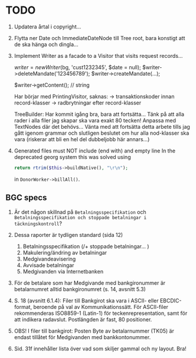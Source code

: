 TODO
====

1. Updatera årtal i copyright...

1. Flytta ner Date och ImmediateDateNode till Tree root, bara konstigt att de
    ska hänga och dingla...

1. Implement Writer as a facade to a Visitor that visits request records...

   $writer = new Writer($bg, 'cust1232345', $date = null);
   $writer->deleteMandate('123456789');
   $writer->createMandate(...);

   $writer->getContent(); // string

   Har börjar med PrintingVisitor, saknas:
        -> transaktionskoder innan record-klasser
        -> radbrytningar efter record-klasser

   TreeBuilder:
        Har kommit igång bra, bara att fortsätta...
        Tänk på att alla rader i alla filer jag skapar ska vara exakt 80 tecken!
            Anpassa med TextNodes där det behövs...
        Vänta med att fortsätta detta arbete tills jag gått igenom grammar och
            slutligen beslutet om hur alla nod-klasser ska vara
            (riskerar att bli en hel del dubbeljobb här annars...)

1. Generated files must NOT include (end with) and empty line
   In the deprecated georg system this was solved using
   ```php
   return rtrim($this->buildNative(), "\r\n");
   ```
   in `DonorWorker->billAll()`.

BGC specs
---------
1. Är det någon skillnad på `Betalningsspecifikation` och
   `Betalningsspecifikation och stoppade betalningar i täckningskontroll`?

1. Dessa raporter är tydligen standard (sida 12)
   1. Betalningsspecifikation (/+ stoppade betalningar...   )
   1. Makulering/ändring av betalningar
   1. Medgivandeavisering
   1. Avvisade betalningar
   1. Medgivanden via Internetbanken

1. För de betalare som har Medgivande med bankgironummer är betalarnumret alltid
   bankgironumret (s. 14, avsnitt 5.3)

1. S. 18 (avsnitt 6.1.4): Filer till Bankgirot ska vara i ASCII- eller EBCDIC-format,
   beroende på val av Kommunikationssätt. För ASCII-filer rekommenderas ISO8859-1
   (Latin-1) för teckenrepresentation, samt <CRLF> för att indikera radavslut.
   Postlängden är fast, 80 positioner.

1. OBS! I filer till bankgirot: Posten Byte av betalarnummer (TK05) är endast
   tillåtet för Medgivanden med bankkontonummer.

1. Sid. 31f innehåller lista över vad som skiljer gammal och ny layout. Bra!
